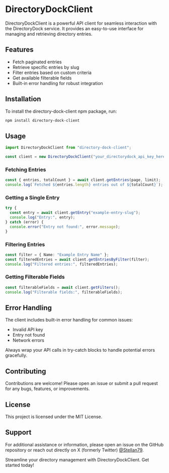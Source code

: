 # DirectoryDockClient

DirectoryDockClient is a powerful API client for seamless interaction with the DirectoryDock service. It provides an easy-to-use interface for managing and retrieving directory entries.

## Features

- Fetch paginated entries
- Retrieve specific entries by slug
- Filter entries based on custom criteria
- Get available filterable fields
- Built-in error handling for robust integration

## Installation

To install the directory-dock-client npm package, run:

```sh
npm install directory-dock-client
```

## Usage

```typescript
import DirectoryDockClient from "directory-dock-client";

const client = new DirectoryDockClient("your_directorydock_api_key_here");
```

### Fetching Entries

```typescript
const { entries, totalCount } = await client.getEntries(page, limit);
console.log(`Fetched ${entries.length} entries out of ${totalCount}`);
```

### Getting a Single Entry

```typescript
try {
  const entry = await client.getEntry("example-entry-slug");
  console.log("Entry:", entry);
} catch (error) {
  console.error("Entry not found:", error.message);
}
```

### Filtering Entries

```typescript
const filter = { Name: "Example Entry Name" };
const filteredEntries = await client.getEntriesByFilter(filter);
console.log("Filtered entries:", filteredEntries);
```

### Getting Filterable Fields

```typescript
const filterableFields = await client.getFilters();
console.log("Filterable fields:", filterableFields);
```

## Error Handling

The client includes built-in error handling for common issues:

- Invalid API key
- Entry not found
- Network errors

Always wrap your API calls in try-catch blocks to handle potential errors gracefully.

## Contributing

Contributions are welcome! Please open an issue or submit a pull request for any bugs, features, or improvements.

## License

This project is licensed under the MIT License.

## Support

For additional assistance or information, please open an issue on the GitHub repository or reach out directly on X (formerly Twitter) [@Stellan79](https://x.com/Stellan79).

Streamline your directory management with DirectoryDockClient. Get started today!
